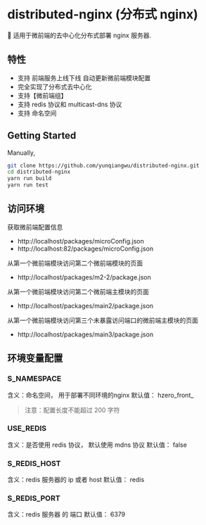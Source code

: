 # distributed-nginx (分布式 nginx)

🍙 适用于微前端的去中心化分布式部署 nginx 服务器.

## 特性

- 支持 前端服务上线下线 自动更新微前端模块配置
- 完全实现了分布式去中心化
- 支持【微前端组】
- 支持 redis 协议和 multicast-dns 协议
- 支持 命名空间

## Getting Started

Manually,

```bash
git clone https://github.com/yunqiangwu/distributed-nginx.git
cd distributed-nginx
yarn run build
yarn run test

```

## 访问环境

获取微前端配置信息

- http://localhost/packages/microConfig.json
- http://localhost:82/packages/microConfig.json

从第一个微前端模块访问第二个微前端模块的页面

- http://localhost/packages/m2-2/package.json

从第一个微前端模块访问第二个微前端主模块的页面

- http://localhost/packages/main2/package.json

从第一个微前端模块访问第三个未暴露访问端口的微前端主模块的页面

- http://localhost/packages/main3/package.json


## 环境变量配置

### S_NAMESPACE

  含义：命名空间， 用于部署不同环境的nginx
  默认值： hzero_front_
  > 注意：配置长度不能超过 200 字符

### USE_REDIS 

  含义：是否使用 redis 协议， 默认使用 mdns 协议
  默认值： false

### S_REDIS_HOST

  含义：redis 服务器的 ip 或者 host
  默认值： redis

### S_REDIS_PORT

  含义：redis 服务器 的 端口
  默认值： 6379
